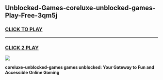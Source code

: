 
## Unblocked-Games-coreluxe-unblocked-games-Play-Free-3qm5j
<h3>
<a href="https://premium76.site?title=coreluxe-unblocked-games&ref=18A1">CLICK TO PLAY</a></h3>
<hr>

<h3>
<a href="https://premium76.site?title=coreluxe-unblocked-games&ref=18A1">CLICK 2 PLAY</a>
  
</h3>

<a href="https://premium76.site?title=coreluxe-unblocked-games&ref=18A1"><img src="https://clearcache.store/games.png"></a>


**coreluxe-unblocked-games games unblocked: Your Gateway to Fun and Accessible Online Gaming**
